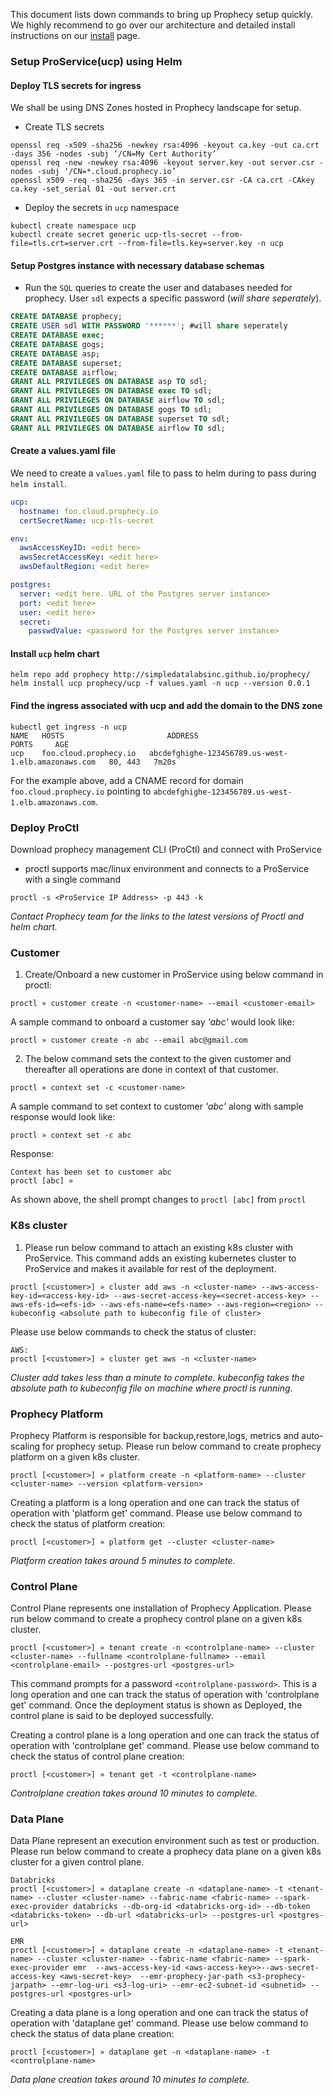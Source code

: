 This document lists down commands to bring up Prophecy setup quickly. We highly recommend to go over our architecture and detailed install instructions on our [install](https://docs.prophecy.io/deployment/install/) page.

### Setup ProService(ucp) using Helm
#### Deploy TLS secrets for ingress
We shall be using DNS Zones hosted in Prophecy landscape for setup.
* Create TLS secrets
```shell
openssl req -x509 -sha256 -newkey rsa:4096 -keyout ca.key -out ca.crt -days 356 -nodes -subj ‘/CN=My Cert Authority’
openssl req -new -newkey rsa:4096 -keyout server.key -out server.csr -nodes -subj ‘/CN=*.cloud.prophecy.io’
openssl x509 -req -sha256 -days 365 -in server.csr -CA ca.crt -CAkey ca.key -set_serial 01 -out server.crt
```
* Deploy the secrets in `ucp` namespace
```shell
kubectl create namespace ucp
kubectl create secret generic ucp-tls-secret --from-file=tls.crt=server.crt --from-file=tls.key=server.key -n ucp
```

#### Setup Postgres instance with necessary database schemas
* Run the `SQL` queries to create the user and databases needed for prophecy. User `sdl` expects a specific password (*will share seperately*).
```sql
CREATE DATABASE prophecy;
CREATE USER sdl WITH PASSWORD '******'; #will share seperately
CREATE DATABASE exec;
CREATE DATABASE gogs;
CREATE DATABASE asp;
CREATE DATABASE superset;
CREATE DATABASE airflow;
GRANT ALL PRIVILEGES ON DATABASE asp TO sdl;
GRANT ALL PRIVILEGES ON DATABASE exec TO sdl;
GRANT ALL PRIVILEGES ON DATABASE airflow TO sdl;
GRANT ALL PRIVILEGES ON DATABASE gogs TO sdl;
GRANT ALL PRIVILEGES ON DATABASE superset TO sdl;
GRANT ALL PRIVILEGES ON DATABASE airflow TO sdl;
```

#### Create a values.yaml file
We need to create a `values.yaml` file to pass to helm during to pass during `helm install`.
```yaml
ucp:
  hostname: foo.cloud.prophecy.io
  certSecretName: ucp-tls-secret

env:
  awsAccessKeyID: <edit here>
  awsSecretAccessKey: <edit here>
  awsDefaultRegion: <edit here>

postgres:
  server: <edit here. URL of the Postgres server instance>
  port: <edit here>
  user: <edit here>
  secret:
    passwdValue: <password for the Postgres server instance>
```

#### Install `ucp` helm chart
```shell
helm repo add prophecy http://simpledatalabsinc.github.io/prophecy/
helm install ucp prophecy/ucp -f values.yaml -n ucp --version 0.0.1
```

#### Find the ingress associated with ucp and add the domain to the DNS zone
```shell
kubectl get ingress -n ucp
NAME   HOSTS                       ADDRESS                                                                  PORTS     AGE
ucp    foo.cloud.prophecy.io   abcdefghighe-123456789.us-west-1.elb.amazonaws.com   80, 443   7m20s
```
For the example above, add a CNAME record for domain `foo.cloud.prophecy.io` pointing to `abcdefghighe-123456789.us-west-1.elb.amazonaws.com`.

### Deploy ProCtl

Download prophecy management CLI (ProCtl) and connect with ProService
   - proctl supports mac/linux environment and connects to a ProService with a single command
   ```
   proctl -s <ProService IP Address> -p 443 -k
   ```

*Contact Prophecy team for the links to the latest versions of Proctl and helm chart.*


### Customer 
1. Create/Onboard a new customer in ProService using below command in proctl:
```
proctl » customer create -n <customer-name> --email <customer-email>
```
A sample command to onboard a customer say _'abc'_ would look like:
```
proctl » customer create -n abc --email abc@gmail.com
```

2. The below command sets the context to the given customer and thereafter all operations are done in context of that customer.
```
proctl » context set -c <customer-name>
```
A sample command to set context to customer _'abc'_ along with sample response would look like:
```
proctl » context set -c abc
```
Response:
```
Context has been set to customer abc
proctl [abc] »
```
As shown above, the shell prompt changes to `proctl [abc]` from `proctl`

### K8s cluster 

1. Please run below command to attach an existing k8s cluster with ProService. This command adds an existing kubernetes cluster to ProService and makes it available for rest of the deployment. 


```
proctl [<customer>] » cluster add aws -n <cluster-name> --aws-access-key-id=<access-key-id> --aws-secret-access-key=<secret-access-key> --aws-efs-id=<efs-id> --aws-efs-name=<efs-name> --aws-region=<region> --kubeconfig <absolute path to kubeconfig file of cluster>
```
Please use below commands to check the status of cluster:
```
AWS:
proctl [<customer>] » cluster get aws -n <cluster-name> 
```

*Cluster add takes less than a minute to complete.*
*kubeconfig takes the absolute path to kubeconfig file on machine where proctl is running.*


### Prophecy Platform
Prophecy Platform is responsible for backup,restore,logs, metrics and auto-scaling for prophecy setup. Please run below command to create prophecy platform on a given k8s cluster.  

```
proctl [<customer>] » platform create -n <platform-name> --cluster <cluster-name> --version <platform-version>
```
Creating a platform is a long operation and one can track the status of operation with 'platform get' command. Please use below command to check the status of platform creation:

```
proctl [<customer>] » platform get --cluster <cluster-name> 
```
*Platform creation takes around 5 minutes to complete.*


### Control Plane
Control Plane represents one installation of Prophecy Application. Please run below command to create a prophecy control plane on a given k8s cluster. 
```
proctl [<customer>] » tenant create -n <controlplane-name> --cluster <cluster-name> --fullname <controlplane-fullname> --email <controlplane-email> --postgres-url <postgres-url>
```
This command prompts for a password `<controlplane-password>`. This is a long operation and one can track the status of operation with 'controlplane get' command.
Once the deployment status is shown as Deployed, the control plane is said to be deployed successfully.

Creating a control plane is a long operation and one can track the status of operation with 'controlplane get' command. Please use below command to check the status of control plane creation:
```
proctl [<customer>] » tenant get -t <controlplane-name>
```
*Controlplane creation takes around 10 minutes to complete.*


### Data Plane
Data Plane represent an execution environment such as test or production. Please run below command to create a prophecy data plane on a given k8s cluster for a given control plane.
```
Databricks
proctl [<customer>] » dataplane create -n <dataplane-name> -t <tenant-name> --cluster <cluster-name> --fabric-name <fabric-name> --spark-exec-provider databricks --db-org-id <databricks-org-id> --db-token <databricks-token> --db-url <databricks-url> --postgres-url <postgres-url>

EMR
proctl [<customer>] » dataplane create -n <dataplane-name> -t <tenant-name> --cluster <cluster-name> --fabric-name <fabric-name> --spark-exec-provider emr  --aws-access-key-id <aws-access-key>>--aws-secret-access-key <aws-secret-key>  --emr-prophecy-jar-path <s3-prophecy-jarpath> --emr-log-uri <s3-log-uri> --emr-ec2-subnet-id <subnetid> --postgres-url <postgres-url> 
```

Creating a data plane is a long operation and one can track the status of operation with 'dataplane get' command. Please use below command to check the status of data plane creation:

```
proctl [<customer>] » dataplane get -n <dataplane-name> -t <controlplane-name>
```
*Data plane creation takes around 10 minutes to complete.*


